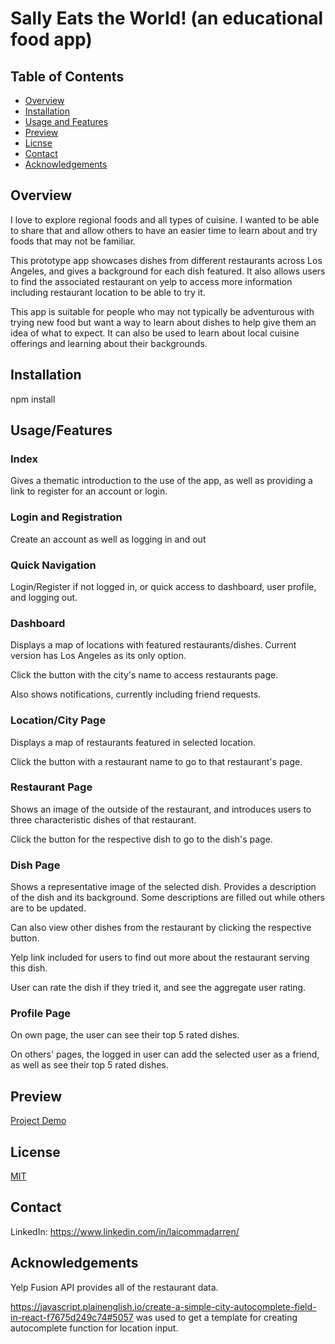 # Sally Eats the World! (an educational food app)

## Table of Contents

- [Overview](#overview)
- [Installation](#installation)
- [Usage and Features](#usage)
- [Preview](#preview)
- [Licnse](#license)
- [Contact](#contact)
- [Acknowledgements](#acknowledgements)
## Overview

I love to explore regional foods and all types of cuisine. I wanted to be able to share that and allow others to have an easier time to learn about and try foods that may not be familiar.

This prototype app showcases dishes from different restaurants across Los Angeles, and gives a background for each dish featured. It also allows users to find the associated restaurant on yelp to access more information including restaurant location to be able to try it.

This app is suitable for people who may not typically be adventurous with trying new food but want a way to learn about dishes to help give them an idea of what to expect. It can also be used to learn about local cuisine offerings and learning about their backgrounds.

## Installation

npm install

## Usage/Features

### Index

Gives a thematic introduction to the use of the app, as well as providing a link to register for an account or login.

### Login and Registration

Create an account as well as logging in and out

### Quick Navigation

Login/Register if not logged in, or quick access to dashboard, user profile, and logging out.

### Dashboard

Displays a map of locations with featured restaurants/dishes. Current version has Los Angeles as its only option.

Click the button with the city's name to access restaurants page.

Also shows notifications, currently including friend requests.

### Location/City Page

Displays a map of restaurants featured in selected location.

Click the button with a restaurant name to go to that restaurant's page.

### Restaurant Page

Shows an image of the outside of the restaurant, and introduces users to three characteristic dishes of that restaurant.

Click the button for the respective dish to go to the dish's page.

### Dish Page

Shows a representative image of the selected dish. Provides a description of the dish and its background. Some descriptions are filled out while others are to be updated.

Can also view other dishes from the restaurant by clicking the respective button.

Yelp link included for users to find out more about the restaurant serving this dish.

User can rate the dish if they tried it, and see the aggregate user rating.

### Profile Page

On own page, the user can see their top 5 rated dishes.

On others' pages, the logged in user can add the selected user as a friend, as well as see their top 5 rated dishes.


## Preview

[Project Demo](https://youtu.be/Iy9ZQWMGWno)

## License

[MIT](https://choosealicense.com/licenses/mit/)

## Contact

LinkedIn:
https://www.linkedin.com/in/laicommadarren/

## Acknowledgements
Yelp Fusion API provides all of the restaurant data.

https://javascript.plainenglish.io/create-a-simple-city-autocomplete-field-in-react-f7675d249c74#5057 was used to get a template for creating autocomplete function for location input.

